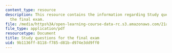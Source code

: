 ```yaml
---
content_type: resource
description: This resource contains the information regarding Study questions for
  the final exam.
file: /media/https%3A/open-learning-course-data-rc.s3.amazonaws.com/21a-230j-the-contemporary-american-family-spring-2004/9b1136ff8118f785d81bd974e3dd9ff0_MIT21A_230JS04_study_ques.pdf
file_type: application/pdf
resourcetype: Document
title: Study questions for the final exam
uid: 9b1136ff-8118-f785-d81b-d974e3dd9ff0
---
```


